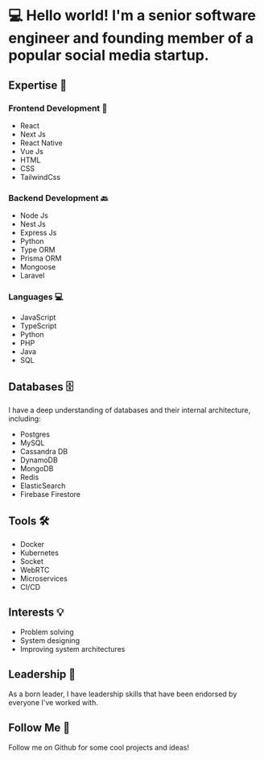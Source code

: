 # 💻 Hello world! I'm a senior software engineer and founding member of a popular social media startup.

## Expertise 🚀 

### Frontend Development 🎨
- React 
- Next Js 
- React Native 
- Vue Js 
- HTML 
- CSS 
- TailwindCss 

### Backend Development 🔙 
- Node Js 
- Nest Js 
- Express Js 
- Python 
- Type ORM 
- Prisma ORM 
- Mongoose 
- Laravel 

### Languages 💻 
- JavaScript 
- TypeScript 
- Python 
- PHP 
- Java 
- SQL 

## Databases 🗄️ 
I have a deep understanding of databases and their internal architecture, including: 
- Postgres 
- MySQL 
- Cassandra DB 
- DynamoDB 
- MongoDB 
- Redis 
- ElasticSearch 
- Firebase Firestore 

## Tools 🛠️ 
- Docker 
- Kubernetes 
- Socket 
- WebRTC 
- Microservices 
- CI/CD 

## Interests 💡 
- Problem solving 
- System designing 
- Improving system architectures 

## Leadership 👑 
As a born leader, I have leadership skills that have been endorsed by everyone I've worked with. 

## Follow Me 🚀 
Follow me on Github for some cool projects and ideas!
